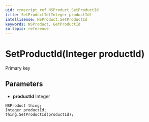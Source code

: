 ```yaml
---
uid: crmscript_ref_NSProduct_SetProductId
title: SetProductId(Integer productId)
intellisense: NSProduct.SetProductId
keywords: NSProduct, GetProductId
so.topic: reference
---
```


# SetProductId(Integer productId)

Primary key

## Parameters

* **productId** Integer

```crmscript
NSProduct thing;
Integer productId;
thing.SetProductId(productId);
```

